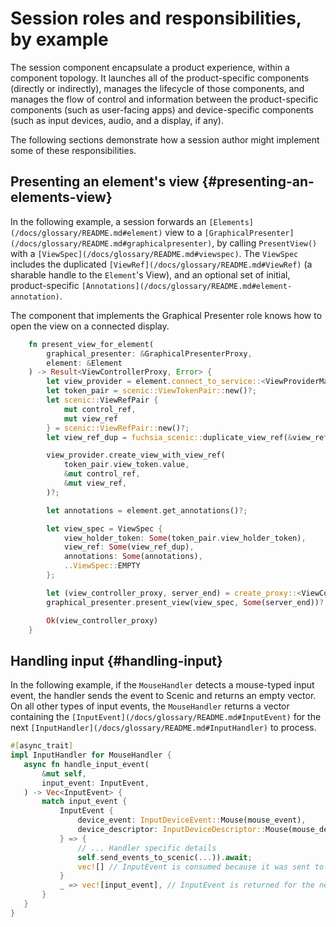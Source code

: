 # Session roles and responsibilities, by example

The session component encapsulate a product experience, within a component
topology. It launches all of the product-specific components (directly or
indirectly), manages the lifecycle of those components, and manages the flow of
control and information between the product-specific components (such as
user-facing apps) and device-specific components (such as input devices, audio,
and a display, if any).

The following sections demonstrate how a session author might implement some of
these responsibilities.

## Presenting an element's view {#presenting-an-elements-view}

In the following example, a session forwards an `[Elements](/docs/glossary/README.md#element)` view to a
`[GraphicalPresenter](/docs/glossary/README.md#graphicalpresenter)`,
by calling `PresentView()` with a
`[ViewSpec](/docs/glossary/README.md#viewspec)`. The
`ViewSpec` includes the duplicated `[ViewRef](/docs/glossary/README.md#ViewRef)` \(a sharable handle to the
`Element`'s View), and an optional set of initial, product-specific
`[Annotations](/docs/glossary/README.md#element-annotation)`.

The component that implements the Graphical Presenter role knows how to open
the view on a connected display.

```rust
    fn present_view_for_element(
        graphical_presenter: &GraphicalPresenterProxy,
        element: &Element
    ) -> Result<ViewControllerProxy, Error> {
        let view_provider = element.connect_to_service::<ViewProviderMarker>()?;
        let token_pair = scenic::ViewTokenPair::new()?;
        let scenic::ViewRefPair {
            mut control_ref,
            mut view_ref
        } = scenic::ViewRefPair::new()?;
        let view_ref_dup = fuchsia_scenic::duplicate_view_ref(&view_ref)?;

        view_provider.create_view_with_view_ref(
            token_pair.view_token.value,
            &mut control_ref,
            &mut view_ref,
        )?;

        let annotations = element.get_annotations()?;

        let view_spec = ViewSpec {
            view_holder_token: Some(token_pair.view_holder_token),
            view_ref: Some(view_ref_dup),
            annotations: Some(annotations),
            ..ViewSpec::EMPTY
        };

        let (view_controller_proxy, server_end) = create_proxy::<ViewControllerMarker>()?;
        graphical_presenter.present_view(view_spec, Some(server_end))?;

        Ok(view_controller_proxy)
    }
```

## Handling input {#handling-input}

In the following example, if the `MouseHandler` detects a mouse-typed input
event, the handler sends the event to Scenic and returns an empty vector. On all
other types of input events, the `MouseHandler` returns a vector containing the
`[InputEvent](/docs/glossary/README.md#InputEvent)` for the next
`[InputHandler](/docs/glossary/README.md#InputHandler)` to process.

```rust
#[async_trait]
impl InputHandler for MouseHandler {
   async fn handle_input_event(
       &mut self,
       input_event: InputEvent,
   ) -> Vec<InputEvent> {
       match input_event {
           InputEvent {
               device_event: InputDeviceEvent::Mouse(mouse_event),
               device_descriptor: InputDeviceDescriptor::Mouse(mouse_descriptor),
           } => {
               // ... Handler specific details
               self.send_events_to_scenic(...)).await;
               vec![] // InputEvent is consumed because it was sent to Scenic
           }
           _ => vec![input_event], // InputEvent is returned for the next InputHandler
       }
   }
}
```
